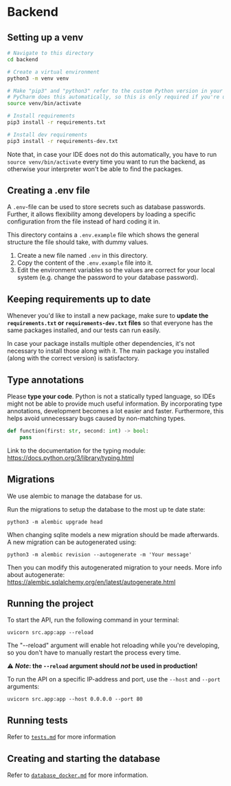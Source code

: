 # Backend

## Setting up a venv

```bash
# Navigate to this directory
cd backend

# Create a virtual environment
python3 -m venv venv

# Make "pip3" and "python3" refer to the custom Python version in your venv
# PyCharm does this automatically, so this is only required if you're using another IDE
source venv/bin/activate

# Install requirements
pip3 install -r requirements.txt

# Install dev requirements
pip3 install -r requirements-dev.txt
```

Note that, in case your IDE does not do this automatically, you have to run `source venv/bin/activate` every time you want to run the backend, as otherwise your interpreter won't be able to find the packages.

## Creating a .env file

A `.env`-file can be used to store secrets such as database passwords. Further, it allows flexibility among developers by loading a specific configuration from the file instead of hard coding it in.

This directory contains a `.env.example` file which shows the general structure the file should take, with dummy values.

1. Create a new file named `.env` in this directory.
2. Copy the content of the `.env.example` file into it.
3. Edit the environment variables so the values are correct for your local system (e.g. change the password to your database password).

## Keeping requirements up to date

Whenever you'd like to install a new package, make sure to **update the `requirements.txt` or `requirements-dev.txt` files** so that everyone has the same packages installed, and our tests can run easily.

In case your package installs multiple other dependencies, it's not necessary to install those along with it. The main package you installed (along with the correct version) is satisfactory.

## Type annotations

Please **type your code**. Python is not a statically typed language, so IDEs might not be able to provide much useful information. By incorporating type annotations, development becomes a lot easier and faster. Furthermore, this helps avoid unnecessary bugs caused by non-matching types.

```python
def function(first: str, second: int) -> bool:
    pass
```

Link to the documentation for the typing module: https://docs.python.org/3/library/typing.html

## Migrations

We use alembic to manage the database for us.

Run the migrations to setup the database to the most up te date state:

```shell
python3 -m alembic upgrade head
```

When changing sqlite models a new migration should be made afterwards. A new migration can be autogenerated using:

```shell
python3 -m alembic revision --autogenerate -m 'Your message'
```

Then you can modify this autogenerated migration to your needs. More info about autogenerate: https://alembic.sqlalchemy.org/en/latest/autogenerate.html

## Running the project

To start the API, run the following command in your terminal:

```shell
uvicorn src.app:app --reload
```

The "--reload" argument will enable hot reloading while you're developing, so you don't have to manually restart the process every time.

⚠ **_Note_: the `--reload` argument should _not_ be used in production!**

To run the API on a specific IP-address and port, use the `--host` and `--port` arguments:

```shell
uvicorn src.app:app --host 0.0.0.0 --port 80
```

## Running tests

Refer to [`tests.md`](tests.md) for more information

## Creating and starting the database

Refer to [`database_docker.md`](database_docker.md) for more information.
